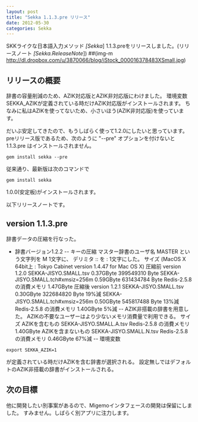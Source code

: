```yaml
---
layout: post
title: "Sekka 1.1.3.pre リリース"
date: 2012-05-30
categories: Sekka
---
```

SKKライクな日本語入力メソッド *[Sekka*] 1.1.3.preをリリースしました。(リリースノート *[Sekka.ReleaseNote*])
 ##(img-m http://dl.dropbox.com/u/3870066/blog/iStock_000016378483XSmall.jpg)

## リリースの概要
辞書の容量削減のため、AZIK対応版とAZIK非対応版にわけました。
環境変数 SEKKA_AZIKが定義されている時だけAZIK対応版がインストールされます。
ちなみに私はAZIKを使ってないため、小さいほう(AZIK非対応版)を使っています。

だいぶ安定してきたので、もうしばらく使って1.2.0にしたいと思っています。
preリリース版であるため、次のように "--pre" オプションを付けないと 1.1.3.pre はインストールされません。
```
gem install sekka --pre
```

従来通り、最新版は次のコマンドで
```
gem install sekka
```
1.0.0(安定板)がインストールされます。

以下リリースノートです。
## version 1.1.3.pre
辞書データの圧縮を行なった。
- 辞書バージョン1.2.2
-- キーの圧縮
  マスター辞書のユーザ名 MASTER という文字列を M 1文字に、
  デリミタ :: を : 1文字にした。 
 サイズ (MacOS X 64bit上 : Tokyo Cabinet version 1.4.47 for Mac OS X)
  圧縮前 version 1.2.0
   SEKKA-JISYO.SMALL.tsv             0.37GByte 399549310 Byte
   SEKKA-JISYO.SMALL.tch#xmsiz=256m  0.59GByte 631434784 Byte
   Redis-2.5.8 の消費メモリ          1.47GByte
  圧縮後 version 1.2.1
   SEKKA-JISYO.SMALL.tsv             0.30GByte 322684820 Byte  19%減
   SEKKA-JISYO.SMALL.tch#xmsiz=256m  0.50GByte 545817488 Byte  13%減
   Redis-2.5.8 の消費メモリ          1.40GByte                  5%減
-- AZIK非搭載の辞書を用意した。
AZIKの不要なユーザーはより少ないメモリ消費量で利用できる。
  サイズ
 AZIKを含むもの      SEKKA-JISYO.SMALL.A.tsv
  Redis-2.5.8 の消費メモリ          1.40GByte
 AZIKを含まないもの  SEKKA-JISYO.SMALL.N.tsv
  Redis-2.5.8 の消費メモリ          0.46GByte       67%減
-- 環境変数
```
export SEKKA_AZIK=1
```
が定義されている時だけAZIKを含む辞書が選択される。
設定無しではデフォルトのAZIK非搭載の辞書がインストールされる。

## 次の目標
他に開発したい別事案があるので、Migemoインタフェースの開発は保留にしました。
すみません。しばらく別アプリに注力します。
